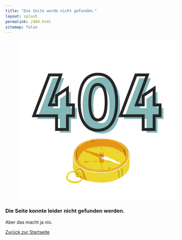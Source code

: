 ```yaml
---
title: "Die Seite wurde nicht gefunden."
layout: splash
permalink: /404.html
sitemap: false
---
```


<figure style="width: 500px" class="align-center">
  <img src="https://github.com/mbosselmann/portfolio/blob/master/assets/images/404kompass.png?raw=true" alt="">
  </figure>

### Die Seite konnte leider nicht gefunden werden.

Aber das macht ja nix. 
 
<a href="https://mbosselmann.github.io/portfolio/" class="btn btn--primary">Zurück zur Startseite</a>
